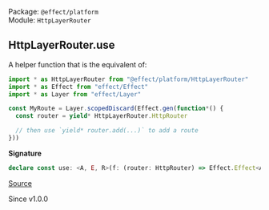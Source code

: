 Package: `@effect/platform`<br />
Module: `HttpLayerRouter`<br />

## HttpLayerRouter.use

A helper function that is the equivalent of:

```ts
import * as HttpLayerRouter from "@effect/platform/HttpLayerRouter"
import * as Effect from "effect/Effect"
import * as Layer from "effect/Layer"

const MyRoute = Layer.scopedDiscard(Effect.gen(function*() {
  const router = yield* HttpLayerRouter.HttpRouter

  // then use `yield* router.add(...)` to add a route
}))
```

**Signature**

```ts
declare const use: <A, E, R>(f: (router: HttpRouter) => Effect.Effect<A, E, R>) => Layer.Layer<never, E, HttpRouter | Exclude<R, Scope.Scope>>
```

[Source](https://github.com/Effect-TS/effect/tree/main/packages/platform/src/HttpLayerRouter.ts#L278)

Since v1.0.0